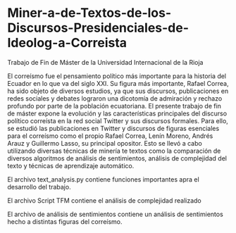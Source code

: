 # Miner-a-de-Textos-de-los-Discursos-Presidenciales-de-Ideolog-a-Correista

Trabajo de Fin de Máster de la Universidad Internacional de la Rioja

El correísmo fue el pensamiento político más importante para la historia del Ecuador en lo que va del siglo XXI. Su figura más importante, Rafael Correa, ha sido objeto de diversos estudios, ya que sus discursos, publicaciones en redes sociales y debates lograron una dicotomía de admiración y rechazo profundo por parte de la población ecuatoriana. El presente trabajo de fin de máster expone la evolución y las características principales del discurso político correísta en la red social Twitter y sus discursos formales. Para ello, se estudió las publicaciones en Twitter y discursos de figuras esenciales para el correísmo como el propio Rafael Correa, Lenín Moreno, Andrés Arauz y Guillermo Lasso, su principal opositor. Esto se llevó a cabo utilizando diversas técnicas de minería te textos como la comparación de diversos algoritmos de análisis de sentimientos, análisis de complejidad del texto y técnicas de aprendizaje automático. 

El archivo text_analysis.py contiene funciones importantes apra el desarrollo del trabajo.

El archivo Script TFM contiene el análisis de complejidad realizado

El archivo de análisis de sentimientos contiene un análisis de sentimientos hecho a distintas figuras del correísmo.
